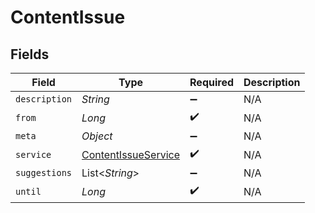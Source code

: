 # ContentIssue


## Fields

| Field                                                             | Type                                                              | Required                                                          | Description                                                       |
| ----------------------------------------------------------------- | ----------------------------------------------------------------- | ----------------------------------------------------------------- | ----------------------------------------------------------------- |
| `description`                                                     | *String*                                                          | :heavy_minus_sign:                                                | N/A                                                               |
| `from`                                                            | *Long*                                                            | :heavy_check_mark:                                                | N/A                                                               |
| `meta`                                                            | *Object*                                                          | :heavy_minus_sign:                                                | N/A                                                               |
| `service`                                                         | [ContentIssueService](../../models/shared/ContentIssueService.md) | :heavy_check_mark:                                                | N/A                                                               |
| `suggestions`                                                     | List<*String*>                                                    | :heavy_minus_sign:                                                | N/A                                                               |
| `until`                                                           | *Long*                                                            | :heavy_check_mark:                                                | N/A                                                               |